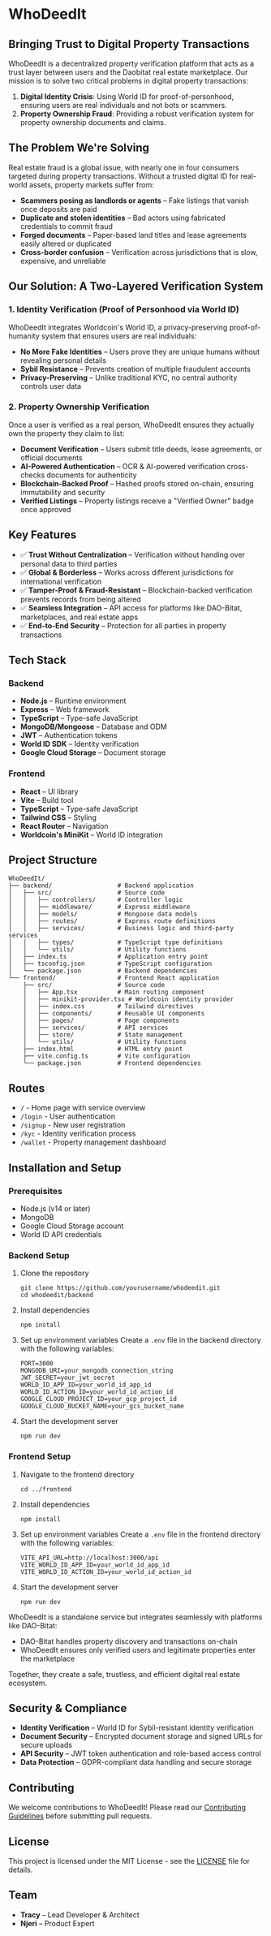 # WhoDeedIt


## Bringing Trust to Digital Property Transactions

WhoDeedIt is a decentralized property verification platform that acts as a trust layer between users and the Daobitat real estate marketplace. Our mission is to solve two critical problems in digital property transactions:

1. **Digital Identity Crisis**: Using World ID for proof-of-personhood, ensuring users are real individuals and not bots or scammers.
2. **Property Ownership Fraud**: Providing a robust verification system for property ownership documents and claims.

## The Problem We're Solving

Real estate fraud is a global issue, with nearly one in four consumers targeted during property transactions. Without a trusted digital ID for real-world assets, property markets suffer from:

- **Scammers posing as landlords or agents** – Fake listings that vanish once deposits are paid
- **Duplicate and stolen identities** – Bad actors using fabricated credentials to commit fraud
- **Forged documents** – Paper-based land titles and lease agreements easily altered or duplicated
- **Cross-border confusion** – Verification across jurisdictions that is slow, expensive, and unreliable

## Our Solution: A Two-Layered Verification System

### 1. Identity Verification (Proof of Personhood via World ID)

WhoDeedIt integrates Worldcoin's World ID, a privacy-preserving proof-of-humanity system that ensures users are real individuals:

- **No More Fake Identities** – Users prove they are unique humans without revealing personal details
- **Sybil Resistance** – Prevents creation of multiple fraudulent accounts
- **Privacy-Preserving** – Unlike traditional KYC, no central authority controls user data

### 2. Property Ownership Verification

Once a user is verified as a real person, WhoDeedIt ensures they actually own the property they claim to list:

- **Document Verification** – Users submit title deeds, lease agreements, or official documents
- **AI-Powered Authentication** – OCR & AI-powered verification cross-checks documents for authenticity
- **Blockchain-Backed Proof** – Hashed proofs stored on-chain, ensuring immutability and security
- **Verified Listings** – Property listings receive a "Verified Owner" badge once approved

## Key Features

- ✅ **Trust Without Centralization** – Verification without handing over personal data to third parties
- ✅ **Global & Borderless** – Works across different jurisdictions for international verification
- ✅ **Tamper-Proof & Fraud-Resistant** – Blockchain-backed verification prevents records from being altered
- ✅ **Seamless Integration** – API access for platforms like DAO-Bitat, marketplaces, and real estate apps
- ✅ **End-to-End Security** – Protection for all parties in property transactions

## Tech Stack

### Backend
- **Node.js** – Runtime environment
- **Express** – Web framework
- **TypeScript** – Type-safe JavaScript
- **MongoDB/Mongoose** – Database and ODM
- **JWT** – Authentication tokens
- **World ID SDK** – Identity verification
- **Google Cloud Storage** – Document storage

### Frontend
- **React** – UI library
- **Vite** – Build tool
- **TypeScript** – Type-safe JavaScript
- **Tailwind CSS** – Styling
- **React Router** – Navigation
- **Worldcoin's MiniKit** – World ID integration

## Project Structure

```
WhoDeedIt/
├── backend/                  # Backend application
│   ├── src/                  # Source code
│   │   ├── controllers/      # Controller logic
│   │   ├── middleware/       # Express middleware
│   │   ├── models/           # Mongoose data models
│   │   ├── routes/           # Express route definitions
│   │   ├── services/         # Business logic and third-party services
│   │   ├── types/            # TypeScript type definitions
│   │   └── utils/            # Utility functions
│   ├── index.ts              # Application entry point
│   ├── tsconfig.json         # TypeScript configuration
│   └── package.json          # Backend dependencies
└── frontend/                 # Frontend React application
    ├── src/                  # Source code
    │   ├── App.tsx           # Main routing component
    │   ├── minikit-provider.tsx # Worldcoin identity provider
    │   ├── index.css         # Tailwind directives
    │   ├── components/       # Reusable UI components
    │   ├── pages/            # Page components
    │   ├── services/         # API services
    │   ├── store/            # State management
    │   └── utils/            # Utility functions
    ├── index.html            # HTML entry point
    ├── vite.config.ts        # Vite configuration
    └── package.json          # Frontend dependencies
```

## Routes

- `/` - Home page with service overview
- `/login` - User authentication
- `/signup` - New user registration
- `/kyc` - Identity verification process
- `/wallet` - Property management dashboard

## Installation and Setup

### Prerequisites
- Node.js (v14 or later)
- MongoDB
- Google Cloud Storage account
- World ID API credentials

### Backend Setup
1. Clone the repository
   ```
   git clone https://github.com/yourusername/whodeedit.git
   cd whodeedit/backend
   ```

2. Install dependencies
   ```
   npm install
   ```

3. Set up environment variables
   Create a `.env` file in the backend directory with the following variables:
   ```
   PORT=3000
   MONGODB_URI=your_mongodb_connection_string
   JWT_SECRET=your_jwt_secret
   WORLD_ID_APP_ID=your_world_id_app_id
   WORLD_ID_ACTION_ID=your_world_id_action_id
   GOOGLE_CLOUD_PROJECT_ID=your_gcp_project_id
   GOOGLE_CLOUD_BUCKET_NAME=your_gcs_bucket_name
   ```

4. Start the development server
   ```
   npm run dev
   ```

### Frontend Setup
1. Navigate to the frontend directory
   ```
   cd ../frontend
   ```

2. Install dependencies
   ```
   npm install
   ```

3. Set up environment variables
   Create a `.env` file in the frontend directory with the following variables:
   ```
   VITE_API_URL=http://localhost:3000/api
   VITE_WORLD_ID_APP_ID=your_world_id_app_id
   VITE_WORLD_ID_ACTION_ID=your_world_id_action_id
   ```

4. Start the development server
   ```
   npm run dev
   ```


WhoDeedIt is a standalone service but integrates seamlessly with platforms like DAO-Bitat:

- DAO-Bitat handles property discovery and transactions on-chain
- WhoDeedIt ensures only verified users and legitimate properties enter the marketplace

Together, they create a safe, trustless, and efficient digital real estate ecosystem.

## Security & Compliance

- **Identity Verification** – World ID for Sybil-resistant identity verification
- **Document Security** – Encrypted document storage and signed URLs for secure uploads
- **API Security** – JWT token authentication and role-based access control
- **Data Protection** – GDPR-compliant data handling and secure storage

## Contributing

We welcome contributions to WhoDeedIt! Please read our [Contributing Guidelines](CONTRIBUTING.md) before submitting pull requests.

## License

This project is licensed under the MIT License - see the [LICENSE](LICENSE) file for details.

## Team

- **Tracy** – Lead Developer & Architect
- **Njeri** – Product Expert

